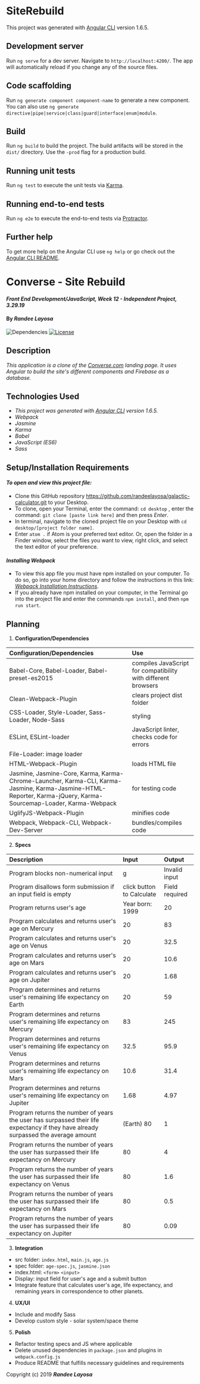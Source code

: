 # SiteRebuild

This project was generated with [Angular CLI](https://github.com/angular/angular-cli) version 1.6.5.

## Development server

Run `ng serve` for a dev server. Navigate to `http://localhost:4200/`. The app will automatically reload if you change any of the source files.

## Code scaffolding

Run `ng generate component component-name` to generate a new component. You can also use `ng generate directive|pipe|service|class|guard|interface|enum|module`.

## Build

Run `ng build` to build the project. The build artifacts will be stored in the `dist/` directory. Use the `-prod` flag for a production build.

## Running unit tests

Run `ng test` to execute the unit tests via [Karma](https://karma-runner.github.io).

## Running end-to-end tests

Run `ng e2e` to execute the end-to-end tests via [Protractor](http://www.protractortest.org/).

## Further help

To get more help on the Angular CLI use `ng help` or go check out the [Angular CLI README](https://github.com/angular/angular-cli/blob/master/README.md).







# Converse - Site Rebuild

#### _Front End Development/JavaScript, Week 12 - Independent Project, 3.29.19_

#### By _**Randee Layosa**_

![Dependencies](https://img.shields.io/badge/dependencies-up%20to%20date-brightgreen.svg)
[![License](https://img.shields.io/badge/license-MIT-blue.svg)](https://opensource.org/licenses/MIT)

## Description

_This application is a clone of the <a href="https://www.converse.com">Converse.com</a> landing page. It uses Angular to build the site's different components and Firebase as a database._

## Technologies Used

  * _This project was generated with [Angular CLI](https://github.com/angular/angular-cli) version 1.6.5._
  * _Webpack_
  * _Jasmine_
  * _Karma_
  * _Babel_
  * _JavaScript (ES6)_
  * _Sass_

## Setup/Installation Requirements

#### _To open and view this project file:_
* Clone this GitHub repository https://github.com/randeelayosa/galactic-calculator.git to your Desktop.
* To clone, open your Terminal, enter the command: `cd desktop` , enter the command: `git clone [paste link here]` and then press _Enter_.
* In terminal, navigate to the cloned project file on your Desktop with `cd desktop/[project folder name]`.
* Enter `atom .` if Atom is your preferred text editor. Or, open the folder in a Finder window, select the files you want to view, right click, and select the text editor of your preference.

#### _Installing Webpack_
* To view this app file you must have npm installed on your computer. To do so, go into your home directory and follow the instructions in this link: <a href="https://www.learnhowtoprogram.com/user-interfaces/responsive-design-development-environments/module-bundling-with-webpack">_Webpack Installation Instructions_</a>.
* If you already have npm installed on your computer, in the Terminal go into the project file and enter the commands `npm install`, and then `npm run start`.

## Planning

1. **Configuration/Dependencies**

  | Configuration/Dependencies | Use |
| :-------------     | :------------- |
| Babel-Core, Babel-Loader, Babel-preset-es2015 | compiles JavaScript for compatibility with different browsers |
| Clean-Webpack-Plugin | clears project dist folder |
| CSS-Loader, Style-Loader, Sass-Loader, Node-Sass | styling |
| ESLint, ESLint-loader | JavaScript linter, checks code for errors |
| File-Loader: image loader |
| HTML-Webpack-Plugin | loads HTML file |
| Jasmine, Jasmine-Core, Karma, Karma-Chrome-Launcher, Karma-CLI, Karma-Jasmine, Karma-Jasmine-HTML-Reporter, Karma-jQuery, Karma-Sourcemap-Loader, Karma-Webpack | for testing code |
| UglifyJS-Webpack-Plugin | minifies code |
| Webpack, Webpack-CLI, Webpack-Dev-Server | bundles/compiles code |

2. **Specs**

  | Description | Input | Output |
| :-------------     | :------------- | :------------- |
| Program blocks non-numerical input | g | Invalid input |
| Program disallows form submission if an input field is empty  | click button to Calculate | Field required |
| Program returns user's age | Year born: 1999 | 20 |
| Program calculates and returns user's age on Mercury | 20 | 83 |
| Program calculates and returns user's age on Venus | 20 | 32.5 |
| Program calculates and returns user's age on Mars | 20 | 10.6 |
| Program calculates and returns user's age on Jupiter | 20 | 1.68 |
| Program determines and returns user's remaining life expectancy on Earth | 20 | 59 |
| Program determines and returns user's remaining life expectancy on Mercury  | 83 | 245 |
| Program determines and returns user's remaining life expectancy on Venus  | 32.5 | 95.9 |
| Program determines and returns user's remaining life expectancy on Mars  | 10.6 | 31.4 |
| Program determines and returns user's remaining life expectancy on Jupiter  | 1.68 | 4.97 |
| Program returns the number of years the user has surpassed their life expectancy if they have already surpassed the average amount | (Earth) 80 | 1 |
| Program returns the number of years the user has surpassed their life expectancy on Mercury | 80 | 4 |
| Program returns the number of years the user has surpassed their life expectancy on Venus | 80 | 1.6 |
| Program returns the number of years the user has surpassed their life expectancy on Mars | 80 | 0.5 |
| Program returns the number of years the user has surpassed their life expectancy on Jupiter | 80 | 0.09 |

3. **Integration**
  * src folder: `index.html`, `main.js`, `age.js`
  * spec folder: `age-spec.js`, `jasmine.json`
  * index.html: `<form>` `<input>`
  * Display: input field for user's age and a submit button
  * Integrate feature that calculates user's age, life expectancy, and remaining years in correspondence to other planets.

4. **UX/UI**
  * Include and modify Sass
  * Develop custom style - solar system/space theme

5. **Polish**
  * Refactor testing specs and JS where applicable
  * Delete unused dependencies in `package.json` and plugins in `webpack.config.js`
  * Produce README that fulfills necessary guidelines and requirements

Copyright (c) 2019 **_Randee Layosa_**
